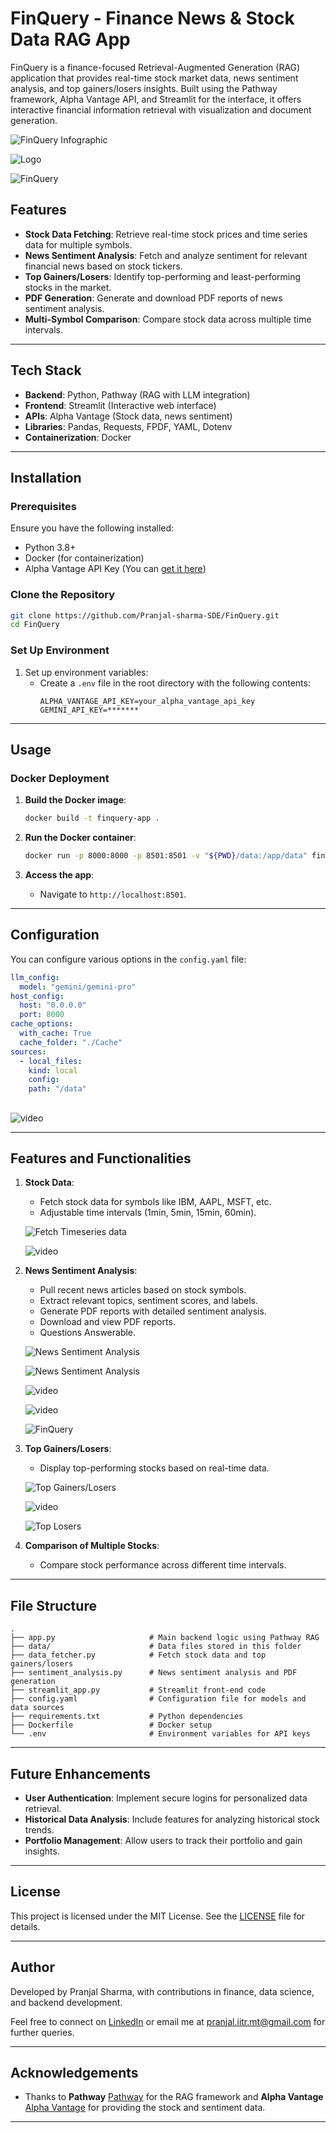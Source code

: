 # FinQuery - Finance News & Stock Data RAG App

FinQuery is a finance-focused Retrieval-Augmented Generation (RAG) application that provides real-time stock market data, news sentiment analysis, and top gainers/losers insights. Built using the Pathway framework, Alpha Vantage API, and Streamlit for the interface, it offers interactive financial information retrieval with visualization and document generation.

![FinQuery Infographic](https://res.cloudinary.com/dqhyudo4x/image/upload/v1727539537/img_kqeea6.jpg)

![Logo](https://res.cloudinary.com/dqhyudo4x/image/upload/v1727527200/Gemini_Generated_Image_9gcau79gcau79gca_utq1rr.jpg)

![ FinQuery](https://res.cloudinary.com/dqhyudo4x/image/upload/v1727539536/Final_finquery_se74ka.jpg)

## Features

- **Stock Data Fetching**: Retrieve real-time stock prices and time series data for multiple symbols.
- **News Sentiment Analysis**: Fetch and analyze sentiment for relevant financial news based on stock tickers.
- **Top Gainers/Losers**: Identify top-performing and least-performing stocks in the market.
- **PDF Generation**: Generate and download PDF reports of news sentiment analysis.
- **Multi-Symbol Comparison**: Compare stock data across multiple time intervals.

---

## Tech Stack

- **Backend**: Python, Pathway (RAG with LLM integration)
- **Frontend**: Streamlit (Interactive web interface)
- **APIs**: Alpha Vantage (Stock data, news sentiment)
- **Libraries**: Pandas, Requests, FPDF, YAML, Dotenv
- **Containerization**: Docker

---

## Installation

### Prerequisites
Ensure you have the following installed:
- Python 3.8+
- Docker (for containerization)
- Alpha Vantage API Key (You can [get it here](https://www.alphavantage.co/support/#api-key))

### Clone the Repository

```bash
git clone https://github.com/Pranjal-sharma-SDE/FinQuery.git
cd FinQuery
```

### Set Up Environment

1. Set up environment variables:
   - Create a `.env` file in the root directory with the following contents:
     ```env
     ALPHA_VANTAGE_API_KEY=your_alpha_vantage_api_key
     GEMINI_API_KEY=*******
     ```


---

## Usage


### Docker Deployment

1. **Build the Docker image**:
   ```bash
   docker build -t finquery-app .
   ```

2. **Run the Docker container**:
   ```bash
   docker run -p 8000:8000 -p 8501:8501 -v "${PWD}/data:/app/data" finquery
   ```

3. **Access the app**:
   - Navigate to `http://localhost:8501`.

---

## Configuration

You can configure various options in the `config.yaml` file:

```yaml
llm_config:
  model: "gemini/gemini-pro"
host_config:
  host: "0.0.0.0"
  port: 8000
cache_options:
  with_cache: True
  cache_folder: "./Cache"
sources:
  - local_files:
    kind: local
    config:
    path: "/data"
```

## 
![video](https://res.cloudinary.com/dqhyudo4x/image/upload/v1727543327/ezgif-6-d74243468f_zxoj5i.gif)


---

## Features and Functionalities

1. **Stock Data**:
   - Fetch stock data for symbols like IBM, AAPL, MSFT, etc.
   - Adjustable time intervals (1min, 5min, 15min, 60min).

   ![Fetch Timeseries data](https://res.cloudinary.com/dqhyudo4x/image/upload/v1727539537/Timeserires_frc6ul.jpg)

   ![video](https://res.cloudinary.com/dqhyudo4x/image/upload/v1727542252/ezgif-6-21b2e04604_espzdq.gif)


2. **News Sentiment Analysis**:
   - Pull recent news articles based on stock symbols.
   - Extract relevant topics, sentiment scores, and labels.
   - Generate PDF reports with detailed sentiment analysis.
   - Download and view PDF reports.
   - Questions Answerable.

   ![News Sentiment Analysis](https://res.cloudinary.com/dqhyudo4x/image/upload/v1727539537/Pdf_view_imphoy.jpg)

   ![News Sentiment Analysis](https://res.cloudinary.com/dqhyudo4x/image/upload/v1727539536/Final_finquery_se74ka.jpg)

   ![video](https://res.cloudinary.com/dqhyudo4x/image/upload/v1727541660/ezgif-3-abdccfd5e1_iyxwov.gif)

   ![video](https://res.cloudinary.com/dqhyudo4x/image/upload/v1727544264/ezgif-2-3210cf2b21_lk8z0u.gif)

   ![FinQuery](https://res.cloudinary.com/dqhyudo4x/image/upload/v1727541266/ezgif-3-498ec7a521_eylnuw.gif)
  

3. **Top Gainers/Losers**:
   - Display top-performing stocks based on real-time data.

   ![Top Gainers/Losers](https://res.cloudinary.com/dqhyudo4x/image/upload/v1727539537/Top_gainers_yv2diz.jpg)

   ![video](https://res.cloudinary.com/dqhyudo4x/image/upload/v1727541816/ezgif-3-df9ec4d335_rjdynm.gif)

   ![Top Losers](https://res.cloudinary.com/dqhyudo4x/image/upload/v1727539537/top_loss_loxaux.jpg)

4. **Comparison of Multiple Stocks**:
   - Compare stock performance across different time intervals.

---

## File Structure

```
.
├── app.py                     # Main backend logic using Pathway RAG
├── data/                      # Data files stored in this folder
├── data_fetcher.py            # Fetch stock data and top gainers/losers
├── sentiment_analysis.py      # News sentiment analysis and PDF generation
├── streamlit_app.py           # Streamlit front-end code
├── config.yaml                # Configuration file for models and data sources
├── requirements.txt           # Python dependencies
├── Dockerfile                 # Docker setup
└── .env                       # Environment variables for API keys
```

---

## Future Enhancements

- **User Authentication**: Implement secure logins for personalized data retrieval.
- **Historical Data Analysis**: Include features for analyzing historical stock trends.
- **Portfolio Management**: Allow users to track their portfolio and gain insights.

---

## License

This project is licensed under the MIT License. See the [LICENSE](LICENSE) file for details.

---

## Author

Developed by Pranjal Sharma, with contributions in finance, data science, and backend development.

Feel free to connect on [LinkedIn](https://www.linkedin.com/in/pranjal-sharma-93b4a01a4/) or email me at pranjal.iitr.mt@gmail.com for further queries.

---

## Acknowledgements

- Thanks to **Pathway** [Pathway](https://pathway.com/) for the RAG framework and **Alpha Vantage** [Alpha Vantage](https://www.alphavantage.co/) for providing the stock and sentiment data.

---
